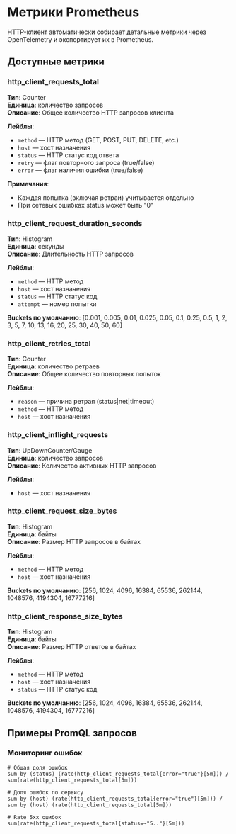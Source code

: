 # Метрики Prometheus

HTTP-клиент автоматически собирает детальные метрики через OpenTelemetry и экспортирует их в Prometheus.

## Доступные метрики

### http_client_requests_total

**Тип**: Counter  
**Единица**: количество запросов  
**Описание**: Общее количество HTTP запросов клиента

**Лейблы**:
- `method` — HTTP метод (GET, POST, PUT, DELETE, etc.)
- `host` — хост назначения
- `status` — HTTP статус код ответа
- `retry` — флаг повторного запроса (true/false)
- `error` — флаг наличия ошибки (true/false)

**Примечания**:
- Каждая попытка (включая ретраи) учитывается отдельно
- При сетевых ошибках status может быть "0"

### http_client_request_duration_seconds

**Тип**: Histogram  
**Единица**: секунды  
**Описание**: Длительность HTTP запросов

**Лейблы**:
- `method` — HTTP метод
- `host` — хост назначения  
- `status` — HTTP статус код
- `attempt` — номер попытки

**Buckets по умолчанию**: [0.001, 0.005, 0.01, 0.025, 0.05, 0.1, 0.25, 0.5, 1, 2, 3, 5, 7, 10, 13, 16, 20, 25, 30, 40, 50, 60]

### http_client_retries_total

**Тип**: Counter  
**Единица**: количество ретраев  
**Описание**: Общее количество повторных попыток

**Лейблы**:
- `reason` — причина ретрая (status|net|timeout)
- `method` — HTTP метод
- `host` — хост назначения

### http_client_inflight_requests

**Тип**: UpDownCounter/Gauge  
**Единица**: количество запросов  
**Описание**: Количество активных HTTP запросов

**Лейблы**:
- `host` — хост назначения

### http_client_request_size_bytes

**Тип**: Histogram  
**Единица**: байты  
**Описание**: Размер HTTP запросов в байтах

**Лейблы**:
- `method` — HTTP метод
- `host` — хост назначения

**Buckets по умолчанию**: [256, 1024, 4096, 16384, 65536, 262144, 1048576, 4194304, 16777216]

### http_client_response_size_bytes

**Тип**: Histogram  
**Единица**: байты  
**Описание**: Размер HTTP ответов в байтах

**Лейблы**:
- `method` — HTTP метод
- `host` — хост назначения  
- `status` — HTTP статус код

**Buckets по умолчанию**: [256, 1024, 4096, 16384, 65536, 262144, 1048576, 4194304, 16777216]

## Примеры PromQL запросов

### Мониторинг ошибок

```promql
# Общая доля ошибок
sum by (status) (rate(http_client_requests_total{error="true"}[5m])) / sum(rate(http_client_requests_total[5m]))

# Доля ошибок по сервису
sum by (host) (rate(http_client_requests_total{error="true"}[5m])) / sum by (host) (rate(http_client_requests_total[5m]))

# Rate 5xx ошибок
sum(rate(http_client_requests_total{status=~"5.."}[5m]))
